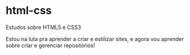 # html-css
 Estudos sobre HTML5 e CSS3 

Estou na luta pra aprender a criar e estilizar sites, e agora vou aprender sobre criar e gerenciar repositórios!